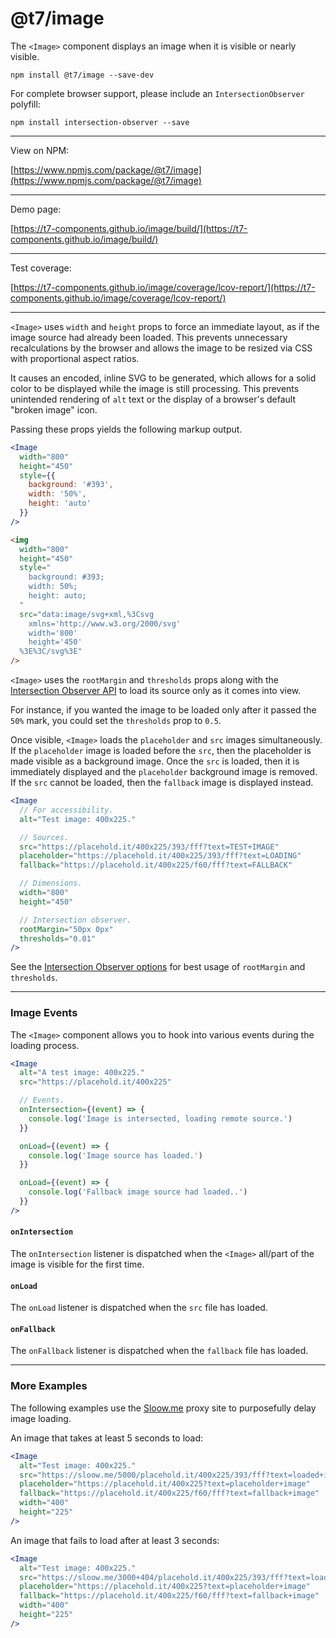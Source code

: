 # @t7/image

The `<Image>` component displays an image when it is visible or nearly visible.

```
npm install @t7/image --save-dev
```

For complete browser support, please include an `IntersectionObserver` polyfill:

```
npm install intersection-observer --save
```

---

View on NPM:

[https://www.npmjs.com/package/@t7/image](https://www.npmjs.com/package/@t7/image)

---

Demo page:

[https://t7-components.github.io/image/build/](https://t7-components.github.io/image/build/)

---

Test coverage:

[https://t7-components.github.io/image/coverage/lcov-report/](https://t7-components.github.io/image/coverage/lcov-report/)

---

`<Image>` uses `width` and `height` props to force an immediate layout, as if the image source had already been loaded. This prevents unnecessary recalculations by the browser and allows the image to be resized via CSS with proportional aspect ratios.

It causes an encoded, inline SVG to be generated, which allows for a solid color to be displayed while the image is still processing. This prevents unintended rendering of `alt` text or the display of a browser's default "broken image" icon.

Passing these props yields the following markup output.

```jsx
<Image
  width="800"
  height="450"
  style={{
    background: '#393',
    width: '50%',
    height: 'auto'
  }}
/>
```

```html
<img
  width="800"
  height="450"
  style="
    background: #393;
    width: 50%;
    height: auto;
  "
  src="data:image/svg+xml,%3Csvg
    xmlns='http://www.w3.org/2000/svg'
    width='800'
    height='450'
  %3E%3C/svg%3E"
/>
```

`<Image>` uses the `rootMargin` and `thresholds` props along with the [Intersection Observer API](https://developer.mozilla.org/en-US/docs/Web/API/Intersection_Observer_API) to load its source only as it comes into view.

For instance, if you wanted the image to be loaded only after it passed the `50%` mark, you could set the `thresholds` prop to `0.5`.

Once visible, `<Image>` loads the `placeholder` and `src` images simultaneously. If the `placeholder` image is loaded before the `src`, then the placeholder is made visible as a background image. Once the `src` is loaded, then it is immediately displayed and the `placeholder` background image is removed. If the `src` cannot be loaded, then the `fallback` image is displayed instead.

```jsx
<Image
  // For accessibility.
  alt="Test image: 400x225."

  // Sources.
  src="https://placehold.it/400x225/393/fff?text=TEST+IMAGE"
  placeholder="https://placehold.it/400x225/393/fff?text=LOADING"
  fallback="https://placehold.it/400x225/f60/fff?text=FALLBACK"

  // Dimensions.
  width="800"
  height="450"

  // Intersection observer.
  rootMargin="50px 0px"
  thresholds="0.01"
/>
```

See the [Intersection Observer options](https://developer.mozilla.org/en-US/docs/Web/API/Intersection_Observer_API#Intersection_observer_options) for best usage of `rootMargin` and `thresholds`.

---

### Image Events

The `<Image>` component allows you to hook into various events during the loading process.

```jsx
<Image
  alt="A test image: 400x225."
  src="https://placehold.it/400x225"

  // Events.
  onIntersection={(event) => {
    console.log('Image is intersected, loading remote source.')
  }}

  onLoad={(event) => {
    console.log('Image source has loaded.')
  }}

  onLoad={(event) => {
    console.log('Fallback image source had loaded..')
  }}
/>
```

#### `onIntersection`

The `onIntersection` listener is dispatched when the `<Image>` all/part of the image is visible for the first time.

#### `onLoad`

The `onLoad` listener is dispatched when the `src` file has loaded.

#### `onFallback`

The `onFallback` listener is dispatched when the `fallback` file has loaded.

---

### More Examples

The following examples use the [Sloow.me](https://sloow.me/) proxy site to purposefully delay image loading.

An image that takes at least 5 seconds to load:

```jsx
<Image
  alt="Test image: 400x225."
  src="https://sloow.me/5000/placehold.it/400x225/393/fff?text=loaded+image"
  placeholder="https://placehold.it/400x225?text=placeholder+image"
  fallback="https://placehold.it/400x225/f60/fff?text=fallback+image"
  width="400"
  height="225"
/>
```

An image that fails to load after at least 3 seconds:

```jsx
<Image
  alt="Test image: 400x225."
  src="https://sloow.me/3000+404/placehold.it/400x225/393/fff?text=loaded+image"
  placeholder="https://placehold.it/400x225?text=placeholder+image"
  fallback="https://placehold.it/400x225/f60/fff?text=fallback+image"
  width="400"
  height="225"
/>
```

